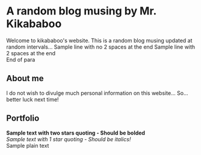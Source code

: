 # A random blog musing by Mr. Kikababoo
Welcome to kikababoo's website. This is a random blog musing updated at random intervals...
Sample line with no 2 spaces at the end
Sample line with 2 spaces at the end  
End of para

## About me
I do not wish to divulge much personal information on this website... So... better luck next time!

## Portfolio
[BRK.B]: 12%
[MSFT]: 10%  

[BRK.B]: https://www.google.com/search?q=BRK.B+share+price&oq=BRK.B+share+price&aqs=chrome..69i57.1437j0j1&sourceid=chrome&ie=UTF-8
[MSFT]: https://www.google.com/search?q=MSFT+share+price&oq=MSFT+share+price&aqs=chrome..69i57.1214j0j1&sourceid=chrome&ie=UTF-8

**Sample text with two stars quoting - Should be bolded**  
*Sample text with 1 star quoting - Should be italics!*  
Sample plain text
